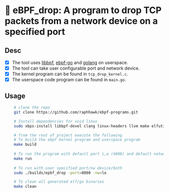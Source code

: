# 🐝 eBPF_drop: A program to drop TCP packets from a network device on a specified port

## Desc
-[x] The tool uses [libbpf](https://github.com/libbpf/libbpf), [ebpf-go](https://ebpf-go.dev/) and [golang](https://go.dev/) on userspace.</br>
-[x] The tool can take user configurable port and network device.</br>
-[x] The kernel program can be found in `tcp_drop_kernel.c`.</br>
-[x] The userspace code program can be found in `main.go`.</br>

## Usage
```bash
    # clone the repo
    git clone https://github.com/raphhawk/ebpf-programs.git

    # Install dependencies for void linux
    sudo xbps-install libbpf-devel clang linux-headers llvm make elfutils-devel bpftool bpftrace netcat go 

    # from the root of project execute the following 
    # To build the ebpf kernel program and userspace program
    make build
    
    # To run the program with default port i,e (4000) and default network i,e (loopback)
    make run
    
    # To run with user specified port/nw device/both 
    sudo ./builds/epbf_drop -port=8080 -nw=lo

    # To clean all generated elf/go binaries
    make clean
```
